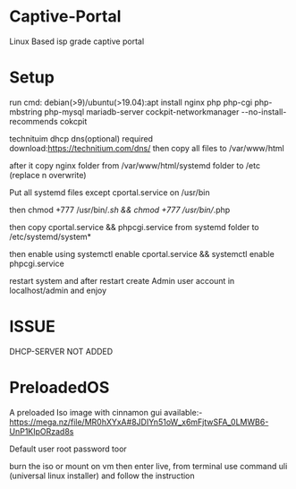 # Captive-Portal
Linux Based isp grade captive portal

# Setup 
run cmd: debian(>9)/ubuntu(>19.04):apt install nginx php php-cgi php-mbstring php-mysql mariadb-server cockpit-networkmanager --no-install-recommends cokcpit

technituim dhcp dns(optional) required download:https://technitium.com/dns/
then copy  all files to /var/www/html

after it copy nginx folder from  /var/www/html/systemd folder to /etc (replace n overwrite)

Put all systemd files except cportal.service on /usr/bin

then chmod +777 /usr/bin/*.sh && chmod +777 /usr/bin/*.php

then copy cportal.service && phpcgi.service from systemd folder to /etc/systemd/system*

then enable using systemctl enable cportal.service && systemctl enable phpcgi.service

restart system and after restart create Admin user account in localhost/admin and enjoy



# ISSUE

DHCP-SERVER NOT ADDED

# PreloadedOS

A preloaded Iso image with cinnamon gui available:-https://mega.nz/file/MR0hXYxA#8JDIYn51oW_x6mFjtwSFA_0LMWB6-UnP1KIpORzad8s

Default user root password toor

burn the iso or mount on vm then enter live, from terminal use command uli (universal linux installer) and follow the instruction


 


